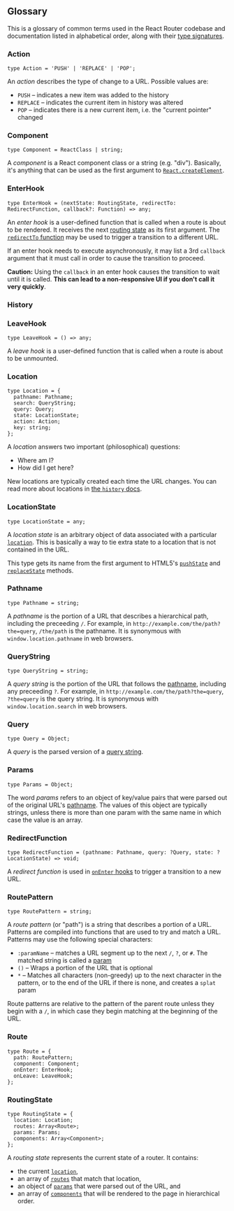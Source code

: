 ## Glossary

This is a glossary of common terms used in the React Router codebase and documentation listed in alphabetical order, along with their [type signatures](http://flowtype.org/docs/quick-reference.html).

### Action

    type Action = 'PUSH' | 'REPLACE' | 'POP';

An *action* describes the type of change to a URL. Possible values are:

  - `PUSH` – indicates a new item was added to the history
  - `REPLACE` – indicates the current item in history was altered
  - `POP` – indicates there is a new current item, i.e. the "current pointer" changed

### Component

    type Component = ReactClass | string;

A *component* is a React component class or a string (e.g. "div"). Basically, it's anything that can be used as the first argument to [`React.createElement`](https://facebook.github.io/react/docs/top-level-api.html#react.createelement).

### EnterHook

    type EnterHook = (nextState: RoutingState, redirectTo: RedirectFunction, callback?: Function) => any;

An *enter hook* is a user-defined function that is called when a route is about to be rendered. It receives the next [routing state](#routingstate) as its first argument. The [`redirectTo` function](#redirectfunction) may be used to trigger a transition to a different URL.

If an enter hook needs to execute asynchronously, it may list a 3rd `callback` argument that it must call in order to cause the transition to proceed.

**Caution:** Using the `callback` in an enter hook causes the transition to wait until it is called. **This can lead to a non-responsive UI if you don't call it very quickly**.

### History

### LeaveHook

    type LeaveHook = () => any;

A *leave hook* is a user-defined function that is called when a route is about to be unmounted.

### Location

    type Location = {
      pathname: Pathname;
      search: QueryString;
      query: Query;
      state: LocationState;
      action: Action;
      key: string;
    };

A *location* answers two important (philosophical) questions:

  - Where am I?
  - How did I get here?

New locations are typically created each time the URL changes. You can read more about locations in [the `history` docs](https://github.com/rackt/history/blob/master/docs/Location.md).

### LocationState

    type LocationState = any;

A *location state* is an arbitrary object of data associated with a particular [`location`](#location). This is basically a way to tie extra state to a location that is not contained in the URL.

This type gets its name from the first argument to HTML5's [`pushState`][pushState] and [`replaceState`][replaceState] methods.

[pushState]: https://developer.mozilla.org/en-US/docs/Web/API/History_API#The_pushState()_method
[replaceState]: https://developer.mozilla.org/en-US/docs/Web/API/History_API#The_replaceState()_method

### Pathname

    type Pathname = string;

A *pathname* is the portion of a URL that describes a hierarchical path, including the preceeding `/`. For example, in `http://example.com/the/path?the=query`, `/the/path` is the pathname. It is synonymous with `window.location.pathname` in web browsers.

### QueryString

    type QueryString = string;

A *query string* is the portion of the URL that follows the [pathname](#pathname), including any preceeding `?`. For example, in `http://example.com/the/path?the=query`, `?the=query` is the query string. It is synonymous with `window.location.search` in web browsers.

### Query

    type Query = Object;

A *query* is the parsed version of a [query string](#querystring).

### Params

    type Params = Object;

The word *params* refers to an object of key/value pairs that were parsed out of the original URL's [pathname](#pathname). The values of this object are typically strings, unless there is more than one param with the same name in which case the value is an array.

### RedirectFunction

    type RedirectFunction = (pathname: Pathname, query: ?Query, state: ?LocationState) => void;

A *redirect function* is used in [`onEnter` hooks](#enterhook) to trigger a transition to a new URL.

### RoutePattern

    type RoutePattern = string;

A *route pattern* (or "path") is a string that describes a portion of a URL. Patterns are compiled into functions that are used to try and match a URL. Patterns may use the following special characters:

  - `:paramName` – matches a URL segment up to the next `/`, `?`, or `#`. The matched string is called a [param](#params)
  - `()` – Wraps a portion of the URL that is optional
  - `*` – Matches all characters (non-greedy) up to the next character in the pattern, or to the end of the URL if there is none, and creates a `splat` param

Route patterns are relative to the pattern of the parent route unless they begin with a `/`, in which case they begin matching at the beginning of the URL.

### Route

    type Route = {
      path: RoutePattern;
      component: Component;
      onEnter: EnterHook;
      onLeave: LeaveHook;
    };

### RoutingState

    type RoutingState = {
      location: Location;
      routes: Array<Route>;
      params: Params;
      components: Array<Component>;
    };

A *routing state* represents the current state of a router. It contains:

  - the current [`location`](#location),
  - an array of [`routes`](#route) that match that location,
  - an object of [`params`](#params) that were parsed out of the URL, and
  - an array of [`components`](#component) that will be rendered to the page in hierarchical order.
